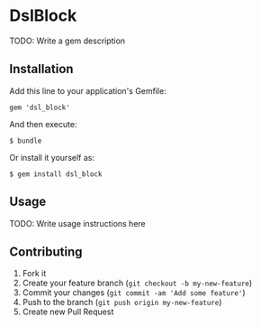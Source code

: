 # DslBlock

TODO: Write a gem description

## Installation

Add this line to your application's Gemfile:

    gem 'dsl_block'

And then execute:

    $ bundle

Or install it yourself as:

    $ gem install dsl_block

## Usage

TODO: Write usage instructions here

## Contributing

1. Fork it
2. Create your feature branch (`git checkout -b my-new-feature`)
3. Commit your changes (`git commit -am 'Add some feature'`)
4. Push to the branch (`git push origin my-new-feature`)
5. Create new Pull Request
